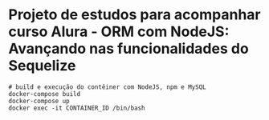 # Projeto de estudos para acompanhar curso Alura - ORM com NodeJS: Avançando nas funcionalidades do Sequelize

```
# build e execução do contêiner com NodeJS, npm e MySQL
docker-compose build
docker-compose up
docker exec -it CONTAINER_ID /bin/bash

```
